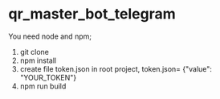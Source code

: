 # qr_master_bot_telegram
You need node and npm;

1) git clone 
2) npm install
3) create file token.json in root project, token.json=   {"value": "YOUR_TOKEN"}
4) npm run build
